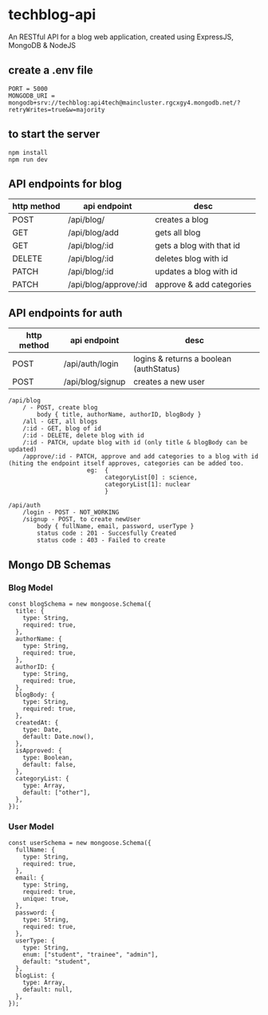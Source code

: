 # techblog-api

An RESTful API for a blog web application, created using ExpressJS, MongoDB &amp; NodeJS

## create a .env file

```
PORT = 5000
MONGODB_URI = mongodb+srv://techblog:api4tech@maincluster.rgcxgy4.mongodb.net/?retryWrites=true&w=majority
```

## to start the server

```
npm install
npm run dev
```

## API endpoints for blog

| http method | api endpoint          | desc                     |
| ----------- | --------------------- | ------------------------ |
| POST        | /api/blog/            | creates a blog           |
| GET         | /api/blog/add         | gets all blog            |
| GET         | /api/blog/:id         | gets a blog with that id |
| DELETE      | /api/blog/:id         | deletes blog with id     |
| PATCH       | /api/blog/:id         | updates a blog with id   |
| PATCH       | /api/blog/approve/:id | approve & add categories |

## API endpoints for auth

| http method | api endpoint     | desc                                    |
| ----------- | ---------------- | --------------------------------------- |
| POST        | /api/auth/login  | logins & returns a boolean (authStatus) |
| POST        | /api/blog/signup | creates a new user                      |

```
/api/blog
    / - POST, create blog
        body { title, authorName, authorID, blogBody }
    /all - GET, all blogs
    /:id - GET, blog of id
    /:id - DELETE, delete blog with id
    /:id - PATCH, update blog with id (only title & blogBody can be updated)
    /approve/:id - PATCH, approve and add categories to a blog with id (hiting the endpoint itself approves, categories can be added too.
                      eg:  {
                           categoryList[0] : science,
                           categoryList[1]: nuclear
                           }

/api/auth
    /login - POST - NOT_WORKING
    /signup - POST, to create newUser
        body { fullName, email, password, userType }
        status code : 201 - Succesfully Created
        status code : 403 - Failed to create
```

## Mongo DB Schemas

### Blog Model

```
const blogSchema = new mongoose.Schema({
  title: {
    type: String,
    required: true,
  },
  authorName: {
    type: String,
    required: true,
  },
  authorID: {
    type: String,
    required: true,
  },
  blogBody: {
    type: String,
    required: true,
  },
  createdAt: {
    type: Date,
    default: Date.now(),
  },
  isApproved: {
    type: Boolean,
    default: false,
  },
  categoryList: {
    type: Array,
    default: ["other"],
  },
});
```

### User Model

```
const userSchema = new mongoose.Schema({
  fullName: {
    type: String,
    required: true,
  },
  email: {
    type: String,
    required: true,
    unique: true,
  },
  password: {
    type: String,
    required: true,
  },
  userType: {
    type: String,
    enum: ["student", "trainee", "admin"],
    default: "student",
  },
  blogList: {
    type: Array,
    default: null,
  },
});
```
